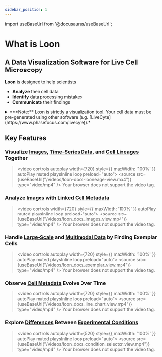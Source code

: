 ```yaml
---
sidebar_position: 1
---
```


import useBaseUrl from '@docusaurus/useBaseUrl';


# What is Loon

## A Data Visualization Software for Live Cell Microscopy
**Loon** is designed to help scientists 
- **Analyze** their cell data
- **Identify** data processing mistakes
- **Communicate** their findings


<details>
<summary>***Note:** Loon is strictly a visualization tool. Your cell data must be pre-generated using other software (e.g. [LiveCyte](https://www.phasefocus.com/livecyte)).*</summary>

*Loon does not:*
- *Produce cell segmentation outlines itself*
- *Derive metadata (e.g. mass, time, segmentations) from images.*

*Loon is designed to **visualize** your cell images and metadata as [input](./getting-started-with-loon/index.md).*  
*Loon **does not alter** your original microscopy data.*  

</details>

## Key Features

### Visualize <u>Images</u>, <u>Time-Series Data</u>, and <u>Cell Lineages</u> Together
> <video controls autoplay width={720} style={{ maxWidth: '100%' }} autoPlay muted playsInline loop preload="auto">
>   <source src={useBaseUrl("/videos/loon-docs-looneage-view.mp4")} type="video/mp4" />
>   Your browser does not support the video tag.
> </video>

### Analyze <u>Images</u> with Linked <u>Cell Metadata</u>
> <video controls width={720} style={{ maxWidth: '100%' }} autoPlay muted playsInline loop preload="auto">
>   <source src={useBaseUrl("/videos/loon_docs_images_view.mp4")} type="video/mp4" />
>   Your browser does not support the video tag.
> </video>

### Handle <u>Large-Scale</u> and <u>Multimodal Data</u> by Finding Exemplar Cells
> <video controls autoplay width={720} style={{ maxWidth: '100%' }} autoPlay muted playsInline loop preload="auto">
>   <source src={useBaseUrl("/videos/loon_docs_exemplar_view.mp4")} type="video/mp4" />
>   Your browser does not support the video tag.
> </video>

### Observe <u>Cell Metadata</u> Evolve Over Time
> <video controls autoplay width={720} style={{ maxWidth: '100%' }} autoPlay muted playsInline loop preload="auto">
>   <source src={useBaseUrl("/videos/loon_docs_line_chart_view.mp4")} type="video/mp4" />
>   Your browser does not support the video tag.
> </video>
<!-- ### Quickly <u>Filter Data</u> Based on <u>Cell Attributes</u>
> <video controls width={720} style={{ maxWidth: '100%' }}>
>   <source src="/videos/loon_demo_video_1.mp4" type="video/mp4" />
>   Your browser does not support the video tag.
> </video> -->

### Explore <u>Differences</u> Between <u>Experimental Conditions</u>
> <video controls autoplay width={520} style={{ maxWidth: '100%' }} autoPlay muted playsInline loop preload="auto">
>   <source src={useBaseUrl("/videos/loon_docs_condition_selector_view.mp4")} type="video/mp4" />
>   Your browser does not support the video tag.
> </video>
